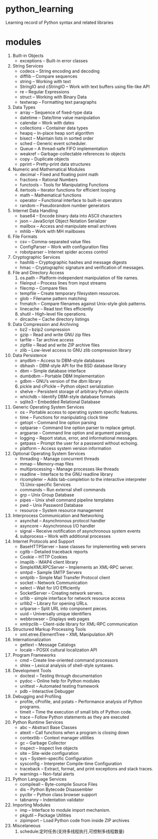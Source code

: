 # python_learning
Learning record of Python syntax and related libraries
# modules

01. Built-in Objects
    - exceptions – Built-in error classes
02. String Services
    - codecs – String encoding and decoding
    - difflib – Compare sequences
    - string – Working with text
    - StringIO and cStringIO – Work with text buffers using file-like API
    - re – Regular Expressions
    - struct – Working with Binary Data
    - textwrap – Formatting text paragraphs
03. Data Types
    - array – Sequence of fixed-type data
    - datetime – Date/time value manipulation
    - calendar – Work with dates
    - collections – Container data types
    - heapq – In-place heap sort algorithm
    - bisect – Maintain lists in sorted order
    - sched – Generic event scheduler.
    - Queue – A thread-safe FIFO implementation
    - weakref – Garbage-collectable references to objects
    - copy – Duplicate objects
    - pprint – Pretty-print data structures
04. Numeric and Mathematical Modules
    - decimal – Fixed and floating point math
    - fractions – Rational Numbers
    - functools – Tools for Manipulating Functions
    04. itertools – Iterator functions for efficient looping
    - math – Mathematical functions
    - operator – Functional interface to built-in operators
    - random – Pseudorandom number generators
05. Internet Data Handling
    - base64 – Encode binary data into ASCII characters
    - json – JavaScript Object Notation Serializer
    - mailbox – Access and manipulate email archives
    - mhlib – Work with MH mailboxes
06. File Formats
    - csv – Comma-separated value files
    - ConfigParser – Work with configuration files
    - robotparser – Internet spider access control
07. Cryptographic Services
    - hashlib – Cryptographic hashes and message digests
    - hmac – Cryptographic signature and verification of messages.
08. File and Directory Access
    01. os.path – Platform-independent manipulation of file names.
    - fileinput – Process lines from input streams
    - filecmp – Compare files
    - tempfile – Create temporary filesystem resources.
    - glob – Filename pattern matching
    - fnmatch – Compare filenames against Unix-style glob patterns.
    - linecache – Read text files efficiently
    08. shutil – High-level file operations.
    - dircache – Cache directory listings
09. Data Compression and Archiving
    - bz2 – bzip2 compression
    - gzip – Read and write GNU zip files
    - tarfile – Tar archive access
    - zipfile – Read and write ZIP archive files
    - zlib – Low-level access to GNU zlib compression library
10. Data Persistence
    - anydbm – Access to DBM-style databases
    - dbhash – DBM-style API for the BSD database library
    - dbm – Simple database interface
    - dumbdbm – Portable DBM Implementation
    - gdbm – GNU’s version of the dbm library
    06. pickle and cPickle – Python object serialization
    - shelve – Persistent storage of arbitrary Python objects
    - whichdb – Identify DBM-style database formats
    - sqlite3 – Embedded Relational Database
11. Generic Operating System Services
    - os – Portable access to operating system specific features.
    - time – Functions for manipulating clock time
    - getopt – Command line option parsing
    - optparse – Command line option parser to replace getopt.
    - argparse – Command line option and argument parsing.
    - logging – Report status, error, and informational messages.
    - getpass – Prompt the user for a password without echoing.
    - platform – Access system version information
12. Optional Operating System Services
    - threading – Manage concurrent threads
    - mmap – Memory-map files
    - multiprocessing – Manage processes like threads
    - readline – Interface to the GNU readline library
    - rlcompleter – Adds tab-completion to the interactive interpreter
13.Unix-specific Services
    - commands – Run external shell commands
    - grp – Unix Group Database
    - pipes – Unix shell command pipeline templates
    - pwd – Unix Password Database
    - resource – System resource management
14. Interprocess Communication and Networking
    - asynchat – Asynchronous protocol handler
    - asyncore – Asynchronous I/O handler
    - signal – Receive notification of asynchronous system events
    04. subprocess – Work with additional processes
15. Internet Protocols and Support
    - BaseHTTPServer – base classes for implementing web servers
    - cgitb – Detailed traceback reports
    - Cookie – HTTP Cookies
    - imaplib - IMAP4 client library
    - SimpleXMLRPCServer – Implements an XML-RPC server.
    - smtpd – Sample SMTP Servers
    - smtplib – Simple Mail Transfer Protocol client
    - socket – Network Communication
    - select – Wait for I/O Efficiently
    - SocketServer – Creating network servers.
    - urllib – simple interface for network resource access
    - urllib2 – Library for opening URLs.
    - urlparse – Split URL into component pieces.
    - uuid – Universally unique identifiers
    - webbrowser – Displays web pages
    - xmlrpclib – Client-side library for XML-RPC communication
16. Structured Markup Processing Tools
    - xml.etree.ElementTree – XML Manipulation API
17. Internationalization
    - gettext – Message Catalogs
    - locale – POSIX cultural localization API
18. Program Frameworks
    - cmd – Create line-oriented command processors
    - shlex – Lexical analysis of shell-style syntaxes.
19. Development Tools
    - doctest – Testing through documentation
    - pydoc – Online help for Python modules
    - unittest – Automated testing framework
    - pdb – Interactive Debugger
20. Debugging and Profiling
    - profile, cProfile, and pstats – Performance analysis of Python programs.
    - timeit – Time the execution of small bits of Python code.
    - trace – Follow Python statements as they are executed
21. Python Runtime Services
    - abc – Abstract Base Classes
    - atexit – Call functions when a program is closing down
    - contextlib – Context manager utilities
    - gc – Garbage Collector
    - inspect – Inspect live objects
    - site – Site-wide configuration
    - sys – System-specific Configuration
    - sysconfig – Interpreter Compile-time Configuration
    - traceback – Extract, format, and print exceptions and stack traces.
    - warnings – Non-fatal alerts
22. Python Language Services
    - compileall – Byte-compile Source Files
    - dis – Python Bytecode Disassembler
    - pyclbr – Python class browser support
    - tabnanny – Indentation validator
23. Importing Modules
    - imp – Interface to module import mechanism.
    - pkgutil – Package Utilities
    - zipimport – Load Python code from inside ZIP archives
24. Miscelaneous
    01. schedule:定时任务(支持多线程执行,可控制多线程数量)